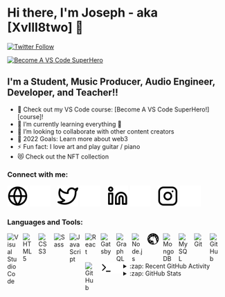 # Hi there, I'm Joseph - aka [Xvlll8two] 👋

[![Twitter Follow](https://img.shields.io/twitter/follow/Xvlll8two?color=1DA1F2&logo=twitter&style=for-the-badge)](https://twitter.com/intent/follow?original_referer=https%3A%2F%2Fgithub.com%2FcodeSTACKr&screen_name=Xvlll8two)

[![Become A VS Code SuperHero](https://img.shields.io/badge/-Become%20A%20VS%20Code%20SuperHero%20%E2%86%92-gray.svg?colorB=ff652f&style=for-the-badge)](https://vsCodeHero.com)

## I'm a Student, Music Producer, Audio Engineer, Developer, and Teacher!!

- 🔭 Check out my VS Code course: [Become A VS Code SuperHero!][course]!
- 🌱 I’m currently learning everything 🤣
- 👯 I’m looking to collaborate with other content creators
- 🥅 2022 Goals: Learn more about web3
- ⚡ Fun fact: I love art and play guitar / piano
- 😻 Check out the NFT collection

### Connect with me:

[![website](./img/globe-light.svg)](https://vibrant-borg-7ea43d.netlify.app/?fbclid=IwAR2FJMTXqReHhFhysnWP4rLitei9a1PjdbmmBrmI20zJJ2M6i6CpvCfg9aU#gh-light-mode-only)
[![website](./img/globe-dark.svg)](https://vibrant-borg-7ea43d.netlify.app/?fbclid=IwAR2FJMTXqReHhFhysnWP4rLitei9a1PjdbmmBrmI20zJJ2M6i6CpvCfg9aU#gh-dark-mode-only)
&nbsp;&nbsp;
[![website](./img/twitter-light.svg)](https://twitter.com/Xvlll8two#gh-light-mode-only)
[![website](./img/twitter-dark.svg)](https://twitter.com/Xvlll8two#gh-dark-mode-only)
&nbsp;&nbsp;
[![website](./img/linkedin-light.svg)](https://www.linkedin.com/in/joseph-mathias-nchimunya-4aaa54198/#gh-light-mode-only)
[![website](./img/linkedin-dark.svg)](https://www.linkedin.com/in/joseph-mathias-nchimunya-4aaa54198/#gh-dark-mode-only)
&nbsp;&nbsp;
[![website](./img/instagram-light.svg)](https://www.instagram.com/xvlll8two/#gh-light-mode-only)
[![website](./img/instagram-dark.svg)](https://www.instagram.com/xvlll8two/#gh-dark-mode-only)

### Languages and Tools:

[<img align="left" alt="Visual Studio Code" width="26px" src="https://cdn.jsdelivr.net/gh/devicons/devicon/icons/vscode/vscode-original.svg" style="padding-right:10px;" />][website]
[<img align="left" alt="HTML5" width="26px" src="https://cdn.jsdelivr.net/gh/devicons/devicon/icons/html5/html5-original.svg" style="padding-right:10px;" />][website]
[<img align="left" alt="CSS3" width="26px" src="https://cdn.jsdelivr.net/gh/devicons/devicon/icons/css3/css3-original.svg" style="padding-right:10px;" />][website]
[<img align="left" alt="Sass" width="26px" src="https://cdn.jsdelivr.net/gh/devicons/devicon/icons/sass/sass-original.svg" style="padding-right:10px;" />][website]
[<img align="left" alt="JavaScript" width="26px" src="https://cdn.jsdelivr.net/gh/devicons/devicon/icons/javascript/javascript-original.svg" style="padding-right:10px;" />][website]
[<img align="left" alt="React" width="26px" src="https://cdn.jsdelivr.net/gh/devicons/devicon/icons/react/react-original.svg" style="padding-right:10px;" />][website]
[<img align="left" alt="Gatsby" width="26px" src="https://cdn.jsdelivr.net/gh/devicons/devicon/icons/gatsby/gatsby-original.svg" style="padding-right:10px;" />][website]
[<img align="left" alt="GraphQL" width="26px" src="https://cdn.jsdelivr.net/gh/devicons/devicon/icons/graphql/graphql-plain.svg" style="padding-right:10px;" />][website]
[<img align="left" alt="Node.js" width="26px" src="https://cdn.jsdelivr.net/gh/devicons/devicon/icons/nodejs/nodejs-original.svg" style="padding-right:10px;" />][website]
[<img align="left" alt="Deno" width="26px" src="./img/deno-light.svg" style="padding-right:10px;" />][website]
[<img align="left" alt="MongoDB" width="26px" src="https://cdn.jsdelivr.net/gh/devicons/devicon/icons/mongodb/mongodb-original.svg" style="padding-right:10px;" />][website]
[<img align="left" alt="MySQL" width="26px" src="https://cdn.jsdelivr.net/gh/devicons/devicon/icons/mysql/mysql-original.svg" style="padding-right:10px;" />][website]
[<img align="left" alt="Git" width="26px" src="https://cdn.jsdelivr.net/gh/devicons/devicon/icons/git/git-original.svg" style="padding-right:10px;" />][website]
[<img align="left" alt="GitHub" width="26px" src="https://user-images.githubusercontent.com/3369400/139447912-e0f43f33-6d9f-45f8-be46-2df5bbc91289.png" style="padding-right:10px;" />][website]
[<img align="left" alt="GitHub" width="26px" src="https://user-images.githubusercontent.com/3369400/139448065-39a229ba-4b06-434b-bc67-616e2ed80c8f.png" style="padding-right:10px;" />][website]
[<img align="left" alt="Terminal" width="26px" src="./img/terminal-light.svg" />][website]
[<img align="left" alt="Terminal" width="26px" src="./img/terminal-dark.svg" />][website]

<br />
<br />

---

<details>
  <summary>:zap: Recent GitHub Activity</summary>
  
<!--START_SECTION:activity-->
1. ❌ Closed PR [#5](https://github.com/joseph-mathias/Note-Taking-SQLite-App-) in [joseph-mathias/Note-Taking-SQLite-App](https://github.com/joseph-mathias/Note-Taking-SQLite-App-)
2. 💪 Opened PR [#1580](https://github.com/joseph-mathias/React-Movie-app) in [joseph-mathias/React-Movie-app](https://github.com/joseph-mathias/React-Movie-app)
3. 🗣 Commented on [#1572](https://github.com/joseph-mathias/netflix-clone-page) in [joseph-mathias/netflix-clone-page](https://github.com/joseph-mathias/netflix-clone-page)
4. 🎉 Merged PR [#1](https://github.com/joseph-mathias/Python-FastAPI) in [joseph-mathias/Python-FastAPI](https://github.com/joseph-mathias/Python-FastAPI)
5. 💪 Opened PR [#1](https://github.com/joseph-mathias/django-app) in [joseph-mathias/django-app](https://github.com/joseph-mathias/django-app)
<!--END_SECTION:activity-->

</details>

<details>
  <summary>:zap: GitHub Stats</summary>

  <!-- <img align="left" alt="codeSTACKr's GitHub Stats" src="https://github-readme-stats.vercel.app/api?username=codeSTACKr&show_icons=true&hide_border=false&title_color=ff652f&icon_color=FFE400&bg_color=09131B&text_color=ffffff&border_color=0c1a25" /> -->

</details>

[website]: https://vibrant-borg-7ea43d.netlify.app/?fbclid=IwAR2FJMTXqReHhFhysnWP4rLitei9a1PjdbmmBrmI20zJJ2M6i6CpvCfg9aU
[twitter]: https://twitter.com/Xvlll8two
[youtube]: https://www.youtube.com/channel/UCbYN_YcAYpXsYsZEXmw2piQ
[instagram]: https://www.instagram.com/xvlll8two/
[linkedin]: https://www.linkedin.com/in/joseph-mathias-nchimunya-4aaa54198/

